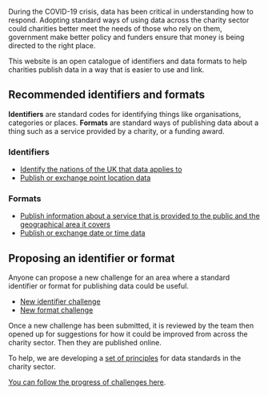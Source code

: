 During the COVID-19 crisis, data has been critical in understanding how to respond. Adopting standard ways of using data across the charity sector could charities better meet the needs of those who rely on them, government make better policy and funders ensure that money is being directed to the right place.

This website is an open catalogue of identifiers and data formats to help charities publish data in a way that is easier to use and link.


## Recommended identifiers and formats

**Identifiers** are standard codes for identifying things like organisations, categories or places. **Formats** are standard ways of publishing data about a thing such as a service provided by a charity, or a funding award.


### Identifiers

* [Identify the nations of the UK that data applies to](identifiers/uk-nations.md)
* [Publish or exchange point location data](identifiers/point.md)

### Formats

* [Publish information about a service that is provided to the public and the geographical area it covers](formats/service-provision.md)
* [Publish or exchange date or time data](formats/date-and-time.md)

## Proposing an identifier or format

Anyone can propose a new challenge for an area where a standard identifier or format for publishing data could be useful.

* [New identifier challenge](https://github.com/WeTheCatalysts/standards-and-identifiers/issues/new?assignees=&labels=identifier&template=identifier-challenge.md)
* [New format challenge](https://github.com/WeTheCatalysts/standards-and-identifiers/issues/new?assignees=&labels=identifier&template=standard-challenge.md)

Once a new challenge has been submitted, it is reviewed by the team then opened up for suggestions for how it could be improved from across the charity sector. Then they are published online.

To help, we are developing a [set of principles](principles.md) for data standards in the charity sector.

[You can follow the progress of challenges here](https://github.com/WeTheCatalysts/standards-and-identifiers/projects/1).
